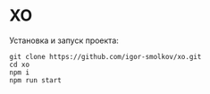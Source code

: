 XO    
======  
  
Установка и запуск проекта:  
```
git clone https://github.com/igor-smolkov/xo.git
cd xo
npm i
npm run start
```